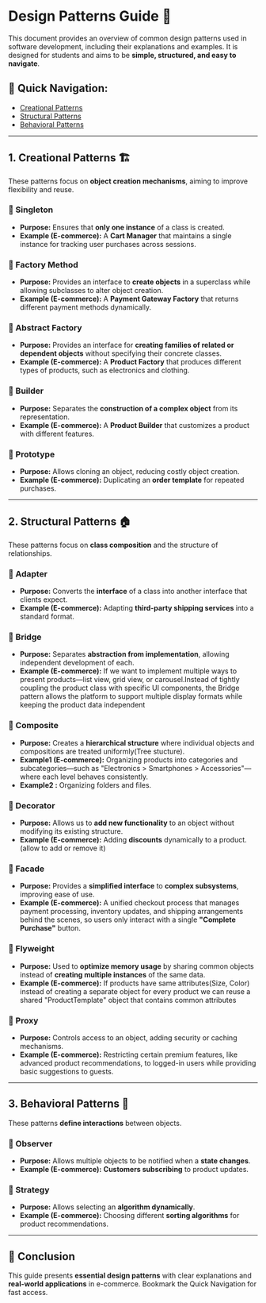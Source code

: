 # Design Patterns Guide 📌

This document provides an overview of common design patterns used in software development, including their explanations and examples. It is designed for students and aims to be **simple, structured, and easy to navigate**.

## 📖 Quick Navigation:
- [Creational Patterns](#-creational-patterns)
- [Structural Patterns](#-structural-patterns)
- [Behavioral Patterns](#-behavioral-patterns)

---

## 1. Creational Patterns 🏗️
These patterns focus on **object creation mechanisms**, aiming to improve flexibility and reuse.

### 🔹 Singleton
- **Purpose:** Ensures that **only one instance** of a class is created.
- **Example (E-commerce):** A **Cart Manager** that maintains a single instance for tracking user purchases across sessions.

### 🔹 Factory Method
- **Purpose:** Provides an interface to **create objects** in a superclass while allowing subclasses to alter object creation.
- **Example (E-commerce):** A **Payment Gateway Factory** that returns different payment methods dynamically.

### 🔹 Abstract Factory
- **Purpose:** Provides an interface for **creating families of related or dependent objects** without specifying their concrete classes.
- **Example (E-commerce):** A **Product Factory** that produces different types of products, such as electronics and clothing.

### 🔹 Builder
- **Purpose:** Separates the **construction of a complex object** from its representation.
- **Example (E-commerce):** A **Product Builder** that customizes a product with different features.

### 🔹 Prototype
- **Purpose:** Allows cloning an object, reducing costly object creation.
- **Example (E-commerce):** Duplicating an **order template** for repeated purchases.

---

## 2. Structural Patterns 🏠
These patterns focus on **class composition** and the structure of relationships.

### 🔹 Adapter
- **Purpose:** Converts the **interface** of a class into another interface that clients expect.
- **Example (E-commerce):** Adapting **third-party shipping services** into a standard format.

### 🔹 Bridge
- **Purpose:** Separates **abstraction from implementation**, allowing independent development of each.  
- **Example (E-commerce):** If we want to implement multiple ways to present products—list view, grid view, or carousel.Instead of tightly coupling the product class with specific UI components, the Bridge pattern allows the platform to support multiple display formats while keeping the product data independent

### 🔹 Composite
- **Purpose:** Creates a **hierarchical structure** where individual objects and compositions are treated uniformly(Tree stucture).  
- **Example1 (E-commerce):** Organizing products into categories and subcategories—such as "Electronics > Smartphones > Accessories"—where each level behaves consistently.
- **Example2 :** Organizing folders and files.

### 🔹 Decorator
- **Purpose:** Allows us to **add new functionality** to an object without modifying its existing structure.
- **Example (E-commerce):** Adding **discounts** dynamically to a product.(allow to add or remove it)

### 🔹 Facade
- **Purpose:** Provides a **simplified interface** to **complex subsystems**, improving ease of use.
- **Example (E-commerce):** A unified checkout process that manages payment processing, inventory updates, and shipping arrangements behind the scenes, so users only interact with a single **"Complete Purchase"** button.

### 🔹 Flyweight
- **Purpose:** Used to **optimize memory usage** by sharing common objects instead of **creating multiple instances** of the same data.
- **Example (E-commerce):** If products have same attributes(Size, Color) instead of creating a separate object for every product we can reuse a shared "ProductTemplate" object that contains common attributes  
    
### 🔹 Proxy
- **Purpose:** Controls access to an object, adding security or caching mechanisms.  
- **Example (E-commerce):** Restricting certain premium features, like advanced product recommendations, to logged-in users while providing basic suggestions to guests.
  
---

## 3. Behavioral Patterns 🤖
These patterns **define interactions** between objects.

### 🔹 Observer
- **Purpose:** Allows multiple objects to be notified when a **state changes**.
- **Example (E-commerce):** **Customers subscribing** to product updates.

### 🔹 Strategy
- **Purpose:** Allows selecting an **algorithm dynamically**.
- **Example (E-commerce):** Choosing different **sorting algorithms** for product recommendations.

---

## 🎯 Conclusion
This guide presents **essential design patterns** with clear explanations and **real-world applications** in e-commerce. Bookmark the Quick Navigation for fast access.

